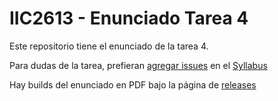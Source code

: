 # IIC2613 - Enunciado Tarea 4

Este repositorio tiene el enunciado de la tarea 4.

Para dudas de la tarea, prefieran [agregar issues](https://github.com/IIC2613-Inteligencia-Artificial-2021-2/Syllabus/issues) en el [Syllabus](https://github.com/IIC2613-Inteligencia-Artificial-2021-2/Syllabus)

Hay builds del enunciado en PDF bajo la página de [releases](https://github.com/IIC2613-Inteligencia-Artificial-2021-2/Assignment-4/releases)
